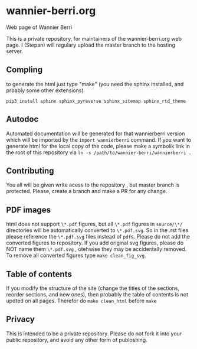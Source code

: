 # wannier-berri.org
Web page of Wannier Berri 

This is a private repository, for maintainers of the wannier-berri.org web page. I (Stepan) will regulary upload the master branch to the hosting server. 

Compling
---------

to generate the html just type "make"  (you need the sphinx installed, and prbably some other extensions)

`pip3 install sphinx sphinx_pyreverse sphinx_sitemap sphinx_rtd_theme`

Autodoc
-------
Automated documentation will be generated for that wannierberri version which will be imported by the ``import wannierberri`` command. If you want to generate html for the local copy of the code, please make a symbolik link in the root of this repository via `ln -s /path/to/wannier-berri/wannierberri .`

Contributing
------------
You all will be given write acess to the repository , but master branch is protected. Please, create a branch and make a PR for any change.

PDF images
----------
html does not support `\*.pdf` figures, but all `\*.pdf` figures in `source/\*/` directories will be automatically converted  to `\*.pdf.svg`.  So in the .rst files please reference the `\*.pdf.svg` files instead of `pdf`s. Please do not add the converted figures to repository. If you add original svg figures, please do NOT name them `\*.pdf.svg` ,  otehwise they may be accidentally removed. To remove all converted figures type ``make clean_fig_svg``.

Table of contents
------------------

If you modify the structure of the site (change the titles of the sections, reorder sections, and new ones), 
then probably the table of contents is not updted on all pages. Therefor do  `make clean_html` before `make`

Privacy
-------
This is intended to be a private repository. Please do not fork it into your public repository, and avoid any other form of publoshing.

